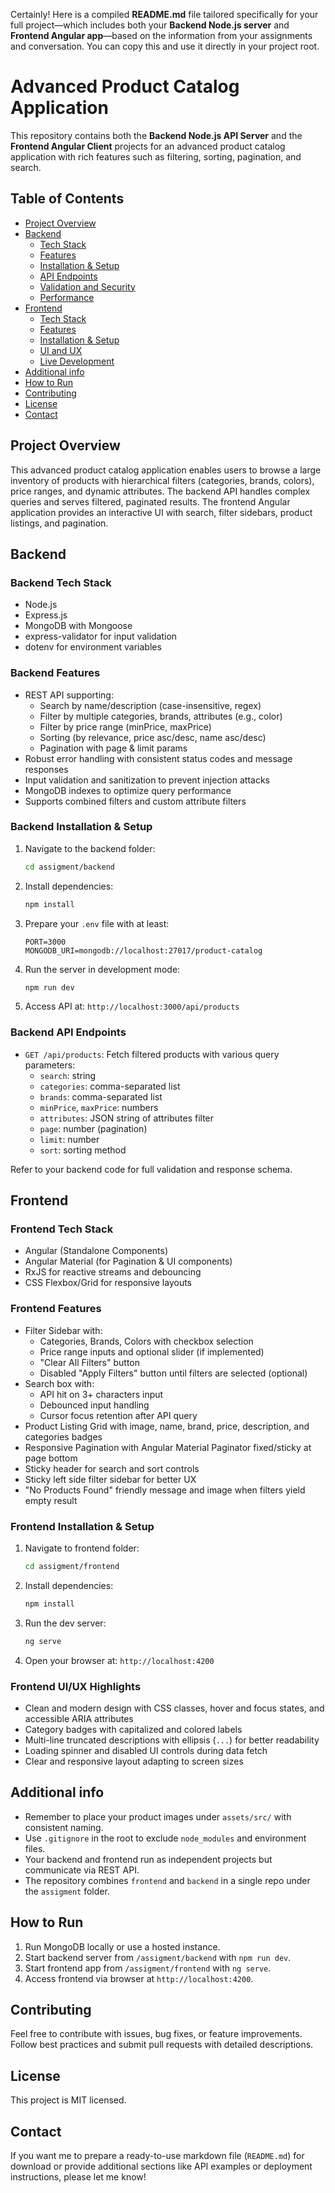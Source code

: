 Certainly! Here is a compiled **README.md** file tailored specifically for your full project—which includes both your **Backend Node.js server** and **Frontend Angular app**—based on the information from your assignments and conversation. You can copy this and use it directly in your project root.

# Advanced Product Catalog Application

This repository contains both the **Backend Node.js API Server** and the **Frontend Angular Client** projects for an advanced product catalog application with rich features such as filtering, sorting, pagination, and search.

## Table of Contents
- [Project Overview](#project-overview)
- [Backend](#backend)
  - [Tech Stack](#backend-tech-stack)
  - [Features](#backend-features)
  - [Installation & Setup](#backend-installation--setup)
  - [API Endpoints](#backend-api-endpoints)
  - [Validation and Security](#backend-validation-and-security)
  - [Performance](#backend-performance)
- [Frontend](#frontend)
  - [Tech Stack](#frontend-tech-stack)
  - [Features](#frontend-features)
  - [Installation & Setup](#frontend-installation--setup)
  - [UI and UX](#frontend-ui-and-ux)
  - [Live Development](#frontend-live-development)
- [Additional info](#additional-info)
- [How to Run](#how-to-run)
- [Contributing](#contributing)
- [License](#license)
- [Contact](#contact)

## Project Overview

This advanced product catalog application enables users to browse a large inventory of products with hierarchical filters (categories, brands, colors), price ranges, and dynamic attributes. The backend API handles complex queries and serves filtered, paginated results. The frontend Angular application provides an interactive UI with search, filter sidebars, product listings, and pagination.

## Backend

### Backend Tech Stack
- Node.js
- Express.js
- MongoDB with Mongoose
- express-validator for input validation
- dotenv for environment variables

### Backend Features
- REST API supporting:
  - Search by name/description (case-insensitive, regex)
  - Filter by multiple categories, brands, attributes (e.g., color)
  - Filter by price range (minPrice, maxPrice)
  - Sorting (by relevance, price asc/desc, name asc/desc)
  - Pagination with page & limit params
- Robust error handling with consistent status codes and message responses
- Input validation and sanitization to prevent injection attacks
- MongoDB indexes to optimize query performance
- Supports combined filters and custom attribute filters

### Backend Installation & Setup
1. Navigate to the backend folder:

    ```bash
    cd assigment/backend
    ```

2. Install dependencies:

    ```bash
    npm install
    ```

3. Prepare your `.env` file with at least:

    ```
    PORT=3000
    MONGODB_URI=mongodb://localhost:27017/product-catalog
    ```

4. Run the server in development mode:

    ```bash
    npm run dev
    ```

5. Access API at: `http://localhost:3000/api/products`

### Backend API Endpoints
- `GET /api/products`: Fetch filtered products with various query parameters:
  - `search`: string
  - `categories`: comma-separated list
  - `brands`: comma-separated list
  - `minPrice`, `maxPrice`: numbers
  - `attributes`: JSON string of attributes filter
  - `page`: number (pagination)
  - `limit`: number
  - `sort`: sorting method

Refer to your backend code for full validation and response schema.

## Frontend

### Frontend Tech Stack
- Angular (Standalone Components)
- Angular Material (for Pagination & UI components)
- RxJS for reactive streams and debouncing
- CSS Flexbox/Grid for responsive layouts

### Frontend Features
- Filter Sidebar with:
  - Categories, Brands, Colors with checkbox selection
  - Price range inputs and optional slider (if implemented)
  - "Clear All Filters" button
  - Disabled "Apply Filters" button until filters are selected (optional)
- Search box with:
  - API hit on 3+ characters input
  - Debounced input handling
  - Cursor focus retention after API query
- Product Listing Grid with image, name, brand, price, description, and categories badges
- Responsive Pagination with Angular Material Paginator fixed/sticky at page bottom
- Sticky header for search and sort controls
- Sticky left side filter sidebar for better UX
- "No Products Found" friendly message and image when filters yield empty result

### Frontend Installation & Setup
1. Navigate to frontend folder:

    ```bash
    cd assigment/frontend
    ```

2. Install dependencies:

    ```bash
    npm install
    ```

3. Run the dev server:

    ```bash
    ng serve
    ```

4. Open your browser at: `http://localhost:4200`

### Frontend UI/UX Highlights
- Clean and modern design with CSS classes, hover and focus states, and accessible ARIA attributes
- Category badges with capitalized and colored labels
- Multi-line truncated descriptions with ellipsis (`...`) for better readability
- Loading spinner and disabled UI controls during data fetch
- Clear and responsive layout adapting to screen sizes

## Additional info

- Remember to place your product images under `assets/src/` with consistent naming.
- Use `.gitignore` in the root to exclude `node_modules` and environment files.
- Your backend and frontend run as independent projects but communicate via REST API.
- The repository combines `frontend` and `backend` in a single repo under the `assigment` folder.

## How to Run

1. Run MongoDB locally or use a hosted instance.
2. Start backend server from `/assigment/backend` with `npm run dev`.
3. Start frontend app from `/assigment/frontend` with `ng serve`.
4. Access frontend via browser at `http://localhost:4200`.

## Contributing

Feel free to contribute with issues, bug fixes, or feature improvements. Follow best practices and submit pull requests with detailed descriptions.

## License

This project is MIT licensed.

## Contact



If you want me to prepare a ready-to-use markdown file (`README.md`) for download or provide additional sections like API examples or deployment instructions, please let me know!
